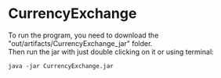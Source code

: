 # CurrencyExchange

To run the program, you need to download the "out/artifacts/CurrencyExchange_jar" folder.<br />
Then run the jar with just double clicking on it or using terminal:
```
java -jar CurrencyExchange.jar
```
